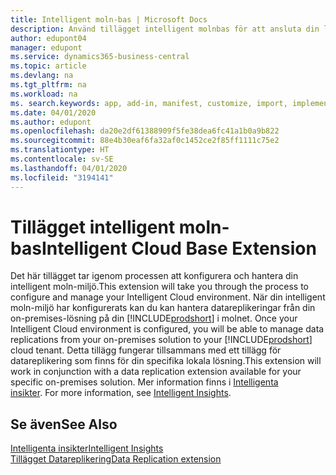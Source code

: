 ```yaml
---
title: Intelligent moln-bas | Microsoft Docs
description: Använd tillägget intelligent molnbas för att ansluta din lokala lösning med Business Central online.
author: edupont04
manager: edupont
ms.service: dynamics365-business-central
ms.topic: article
ms.devlang: na
ms.tgt_pltfrm: na
ms.workload: na
ms. search.keywords: app, add-in, manifest, customize, import, implement
ms.date: 04/01/2020
ms.author: edupont
ms.openlocfilehash: da20e2df61388909f5fe38dea6fc41a1b0a9b822
ms.sourcegitcommit: 88e4b30eaf6fa32af0c1452ce2f85ff1111c75e2
ms.translationtype: HT
ms.contentlocale: sv-SE
ms.lasthandoff: 04/01/2020
ms.locfileid: "3194141"
---
```

# <a name="intelligent-cloud-base-extension"></a><span data-ttu-id="030a7-103">Tillägget intelligent moln-bas</span><span class="sxs-lookup"><span data-stu-id="030a7-103">Intelligent Cloud Base Extension</span></span>

<span data-ttu-id="030a7-104">Det här tillägget tar igenom processen att konfigurera och hantera din intelligent moln-miljö.</span><span class="sxs-lookup"><span data-stu-id="030a7-104">This extension will take you through the process to configure and manage your Intelligent Cloud environment.</span></span><span data-ttu-id="030a7-105"> När din intelligent moln-miljö har konfigurerats kan du kan hantera datareplikeringar från din on-premises-lösning på din [!INCLUDE[prodshort](includes/prodshort.md)] i molnet.</span><span class="sxs-lookup"><span data-stu-id="030a7-105"> Once your Intelligent Cloud environment is configured, you will be able to manage data replications from your on-premises solution to your [!INCLUDE[prodshort](includes/prodshort.md)] cloud tenant.</span></span> <span data-ttu-id="030a7-106">Detta tillägg fungerar tillsammans med ett tillägg för datareplikering som finns för din specifika lokala lösning.</span><span class="sxs-lookup"><span data-stu-id="030a7-106">This extension will work in conjunction with a data replication extension available for your specific on-premises solution.</span></span><span data-ttu-id="030a7-107"> Mer information finns i [Intelligenta insikter](about-intelligent-cloud.md).</span><span class="sxs-lookup"><span data-stu-id="030a7-107"> For more information, see [Intelligent Insights](about-intelligent-cloud.md).</span></span>  

## <a name="see-also"></a><span data-ttu-id="030a7-108">Se även</span><span class="sxs-lookup"><span data-stu-id="030a7-108">See Also</span></span>

[<span data-ttu-id="030a7-109">Intelligenta insikter</span><span class="sxs-lookup"><span data-stu-id="030a7-109">Intelligent Insights</span></span>](about-intelligent-cloud.md)  
[<span data-ttu-id="030a7-110">Tillägget Datareplikering</span><span class="sxs-lookup"><span data-stu-id="030a7-110">Data Replication extension</span></span>](ui-extensions-data-replication.md)  
